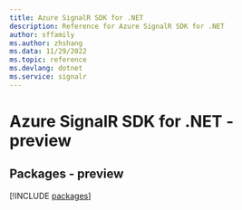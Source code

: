 ```yaml
---
title: Azure SignalR SDK for .NET
description: Reference for Azure SignalR SDK for .NET
author: sffamily
ms.author: zhshang
ms.data: 11/29/2022
ms.topic: reference
ms.devlang: dotnet
ms.service: signalr
---
```

# Azure SignalR SDK for .NET - preview
## Packages - preview
[!INCLUDE [packages](signalr-index.md)]